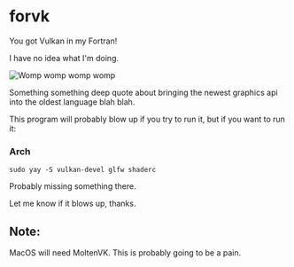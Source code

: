 # forvk
 You got Vulkan in my Fortran!

I have no idea what I'm doing.

![Womp womp womp womp](https://media.tenor.com/A_5FXBGEjkYAAAAM/yes.gif)

Something something deep quote about bringing the newest graphics api into the oldest language blah blah.

This program will probably blow up if you try to run it, but if you want to run it:

### Arch

```
sudo yay -S vulkan-devel glfw shaderc
```

Probably missing something there.

Let me know if it blows up, thanks.

## Note:
MacOS will need MoltenVK. This is probably going to be a pain.